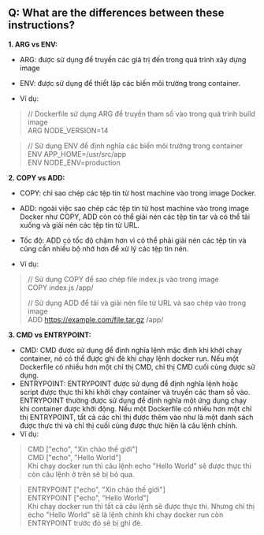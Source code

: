  ## Q: What are the differences between these instructions?

**1. ARG vs ENV:**  
- ARG: được sử dụng để truyền các giá trị đến trong quá trình xây dựng image  
- ENV: được sử dụng để thiết lập các biến môi trường trong container.  

- Ví dụ:  
> // Dockerfile sử dụng ARG để truyền tham số vào trong quá trình build image  
> ARG NODE_VERSION=14  

> // Sử dụng ENV để định nghĩa các biến môi trường trong container  
> ENV APP_HOME=/usr/src/app  
> ENV NODE_ENV=production  

**2. COPY vs ADD:**  
- COPY: chỉ sao chép các tệp tin từ host machine vào trong image Docker.  
- ADD: ngoài việc sao chép các tệp tin từ host machine vào trong image Docker như COPY, ADD còn có thể giải nén các tệp tin tar và có thể tải xuống và giải nén các tệp tin từ URL.  
- Tốc độ: ADD có tốc độ chậm hơn vì có thể phải giải nén các tệp tin và cũng cần nhiều bộ nhớ hơn để xử lý các tệp tin nén.  

- Ví dụ:  
> // Sử dụng COPY để sao chép file index.js vào trong image  
> COPY index.js /app/  
> 
> // Sử dụng ADD để tải và giải nén file từ URL và sao chép vào trong image  
> ADD https://example.com/file.tar.gz /app/  

**3. CMD vs ENTRYPOINT:**  
- CMD: CMD được sử dụng để định nghĩa lệnh mặc định khi khởi chạy container, nó có thể được ghi đè khi chạy lệnh docker run. Nếu một Dockerfile có nhiều hơn một chỉ thị CMD, chỉ thị CMD cuối cùng được sử dụng.  
- ENTRYPOINT: ENTRYPOINT được sử dụng để định nghĩa lệnh hoặc script được thực thi khi khởi chạy container và truyền các tham số vào. ENTRYPOINT thường được sử dụng để định nghĩa một ứng dụng chạy khi container được khởi động. Nếu một Dockerfile có nhiều hơn một chỉ thị ENTRYPOINT, tất cả các chỉ thị được thêm vào như là một danh sách được thực thi và chỉ thị cuối cùng được thực hiện là câu lệnh chính.  
- Ví dụ:  
>CMD ["echo", "Xin chào thế giới"]  
>CMD ["echo", "Hello World"]  
> Khi chạy docker run thì câu lệnh echo "Hello World" sẽ được thực thi còn câu lệnh ở trên sẽ bị bỏ qua.   

>ENTRYPOINT ["echo", "Xin chào thế giới"]  
>ENTRYPOINT ["echo", "Hello World"]  
>Khi chạy docker run thì tất cả câu lệnh sẽ được thực thi. Nhưng chỉ thị echo "Hello World" sẽ là lệnh chính khi chạy docker run còn ENTRYPOINT trước đó sẽ bị ghi đè.  





